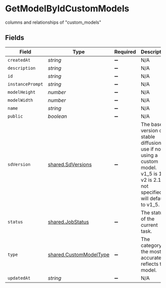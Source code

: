 # GetModelByIdCustomModels

columns and relationships of "custom_models"


## Fields

| Field                                                                                                                                      | Type                                                                                                                                       | Required                                                                                                                                   | Description                                                                                                                                |
| ------------------------------------------------------------------------------------------------------------------------------------------ | ------------------------------------------------------------------------------------------------------------------------------------------ | ------------------------------------------------------------------------------------------------------------------------------------------ | ------------------------------------------------------------------------------------------------------------------------------------------ |
| `createdAt`                                                                                                                                | *string*                                                                                                                                   | :heavy_minus_sign:                                                                                                                         | N/A                                                                                                                                        |
| `description`                                                                                                                              | *string*                                                                                                                                   | :heavy_minus_sign:                                                                                                                         | N/A                                                                                                                                        |
| `id`                                                                                                                                       | *string*                                                                                                                                   | :heavy_minus_sign:                                                                                                                         | N/A                                                                                                                                        |
| `instancePrompt`                                                                                                                           | *string*                                                                                                                                   | :heavy_minus_sign:                                                                                                                         | N/A                                                                                                                                        |
| `modelHeight`                                                                                                                              | *number*                                                                                                                                   | :heavy_minus_sign:                                                                                                                         | N/A                                                                                                                                        |
| `modelWidth`                                                                                                                               | *number*                                                                                                                                   | :heavy_minus_sign:                                                                                                                         | N/A                                                                                                                                        |
| `name`                                                                                                                                     | *string*                                                                                                                                   | :heavy_minus_sign:                                                                                                                         | N/A                                                                                                                                        |
| `public`                                                                                                                                   | *boolean*                                                                                                                                  | :heavy_minus_sign:                                                                                                                         | N/A                                                                                                                                        |
| `sdVersion`                                                                                                                                | [shared.SdVersions](../../models/shared/sdversions.md)                                                                                     | :heavy_minus_sign:                                                                                                                         | The base version of stable diffusion to use if not using a custom model. v1_5 is 1.5, v2 is 2.1, if not specified it will default to v1_5. |
| `status`                                                                                                                                   | [shared.JobStatus](../../models/shared/jobstatus.md)                                                                                       | :heavy_minus_sign:                                                                                                                         | The status of the current task.                                                                                                            |
| `type`                                                                                                                                     | [shared.CustomModelType](../../models/shared/custommodeltype.md)                                                                           | :heavy_minus_sign:                                                                                                                         | The category the most accurately reflects the model.                                                                                       |
| `updatedAt`                                                                                                                                | *string*                                                                                                                                   | :heavy_minus_sign:                                                                                                                         | N/A                                                                                                                                        |
